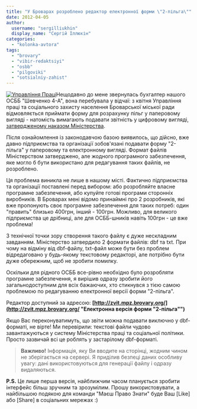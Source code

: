 ```yaml
---
title: "У Броварах розроблено редактор електронної форми \"2-пільга\""
date: 2012-04-05
author: 
  username: "sergilliukhin"
  display_name: "Сергій Іллюхін"
categories: 
  - "kolonka-avtora"
tags: 
  - "brovary"
  - "vibir-redaktsiyi"
  - "osbb"
  - "pilgoviki"
  - "sotsialniy-zahist"
---
```


[![](https://mpz.brovary.org/wp-content/uploads/2012/04/Upravlinnya-Pratsi.jpg "Управління Праці")](https://mpz.brovary.org/wp-content/uploads/2012/04/Upravlinnya-Pratsi.jpg)Нещодавно до мене звернулась бухгалтер нашого ОСББ "Шевченко 4-А", вона перебувала у відчаї: з квітня Управління праці та соціального захисту населення Броварської міської ради відмовляється приймати форму для розрахунку пільг у паперовому вигляді - натомість вимагають подавати звітність у цифровому вигляді, [затвердженому наказом Міністерства](http://zakon2.rada.gov.ua/laws/show/z1172-07 "Наказ Міністерства").

Після ознайомлення із законодавчою базою виявилось, що дійсно, вже давно підприємства та організації зобов'язані подавати форму "2-пільга" у паперовому та електронному вигляді. Формат файлів Міністерством затверджено, але жодного програмного забезпечення, яке могло б бути використано для редагування таких файлів, не розроблено. <!--more-->

Ця проблема виникла не лише в нашому місті. Фактично підприємства та організації поставлені перед вибором: або розробляйте власне програмне забезпечення, або купуйте готові програми сторонніх виробників. В Броварах мені відомо принаймні про 2 розробників, які вже пропонують своє програмне забезпечення для таких потреб: один "править" близько 400грн, інший - 100грн. Можливо, для великого підприємства це дрібниці, але для ОСББ-шників навіть 100грн - це вже проблема!

З технічної точки зору створення такого файлу є дуже нескладним завданням. Міністерство затвердило 2 формати файлів: dbf та txt. При чому на відміну від dbf-файлу, txt-файл може бути без проблем відредаговано у будь-якому текстовому редакторі, але потрібно бути дуже обережним, щоб не зробити помилку.

Оскільки для рідного ОСББ все-рівно необхідно було розробляти програмне забезпечення, я вирішив одразу зробити його загальнодоступним для всіх бажаючих, хто стикнувся з тією самою проблемою по редагуванню електронної версії форми "2-пільга".

Редактор доступний за адресою: **[http://zvit.mpz.brovary.org/](http://zvit.mpz.brovary.org/ "Електронна версія форми \"2-пільга\"")**

Якщо Вас переконуватимуть, що звіти можна подавати виключно у dbf-форматі, не вірте! Ми перевірили: текстові файли чудово завантажуються у систему Міністерства праці та соціальної політики. Просто зазвичай всі це роблять у застарілому dbf-форматі.

> **Важливо!** Інформація, яку Ви вводите на сторінці, жодним чином не зберігається на сервері. Я приділив безпеці даних особливу увагу: дані використовуються для генерації файлу і одразу видаляються.

**P.S.** Це лише перша версія, найближчим часом планується зробити інтерфейс більш зручним та зрозумілим. Прошу використовувати, а найбільшою подякою для команди "Маєш Право Знати" буде Ваш \[Like\] або \[Share\] в соціальних мережах :)

